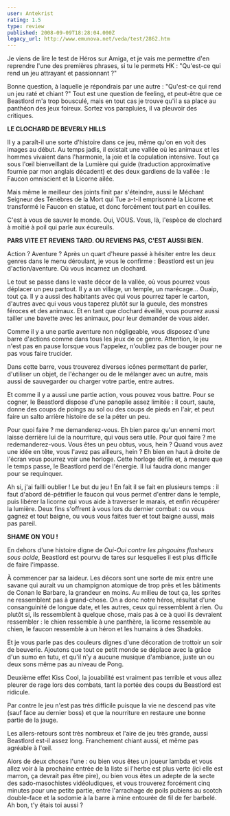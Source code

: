 ```yaml
---
user: Antekrist
rating: 1.5
type: review
published: 2008-09-09T18:28:04.000Z
legacy_url: http://www.emunova.net/veda/test/2862.htm
---
```

Je viens de lire le test de Héros sur Amiga, et je vais me permettre d'en reprendre l'une des premières phrases, si tu le permets HK : "Qu'est-ce qui rend un jeu attrayant et passionnant ?"  

Bonne question, à laquelle je répondrais par une autre : "Qu'est-ce qui rend un jeu raté et chiant ?" Tout est une question de feeling, et peut-être que ce Beastlord m'a trop bousculé, mais en tout cas je trouve qu'il a sa place au panthéon des jeux foireux. Sortez vos parapluies, il va pleuvoir des critiques.  

  

**LE CLOCHARD DE BEVERLY HILLS**  

Il y a paraît-il une sorte d'histoire dans ce jeu, même qu'on en voit des images au début. Au temps jadis, il existait une vallée où les animaux et les hommes vivaient dans l'harmonie, la joie et la copulation intensive. Tout ça sous l'œil bienveillant de la Lumière qui guide (traduction approximative fournie par mon anglais décadent) et des deux gardiens de la vallée : le Faucon omniscient et la Licorne ailée.  

Mais même le meilleur des joints finit par s'éteindre, aussi le Méchant Seigneur des Ténèbres de la Mort qui Tue a-t-il emprisonné la Licorne et transformé le Faucon en statue, et donc forcément tout part en couilles.  

C'est à vous de sauver le monde. Oui, VOUS. Vous, là, l'espèce de clochard à moitié à poil qui parle aux écureuils.  

  

**PARS VITE ET REVIENS TARD. OU REVIENS PAS, C'EST AUSSI BIEN.**  

Action ? Aventure ? Après un quart d'heure passé à hésiter entre les deux genres dans le menu déroulant, je vous le confirme : Beastlord est un jeu d'action/aventure. Où vous incarnez un clochard.  

Le tout se passe dans le vaste décor de la vallée, où vous pourrez vous déplacer un peu partout. Il y a un village, un temple, un marécage... Ouaip, tout ça. Il y a aussi des habitants avec qui vous pourrez taper le carton, d'autres avec qui vous vous taperez plutôt sur la gueule, des monstres féroces et des animaux. Et en tant que clochard éveillé, vous pourrez aussi tailler une bavette avec les animaux, pour leur demander de vous aider.  

Comme il y a une partie aventure non négligeable, vous disposez d'une barre d'actions comme dans tous les jeux de ce genre. Attention, le jeu n'est pas en pause lorsque vous l'appelez, n'oubliez pas de bouger pour ne pas vous faire trucider.  

Dans cette barre, vous trouverez diverses icônes permettant de parler, d'utiliser un objet, de l'échanger ou de le mélanger avec un autre, mais aussi de sauvegarder ou charger votre partie, entre autres.  

Et comme il y a aussi une partie action, vous pouvez vous battre. Pour se cogner, le Beastlord dispose d'une panoplie assez limitée : il court, saute, donne des coups de poings au sol ou des coups de pieds en l'air, et peut faire un salto arrière histoire de se la péter un peu.  

Pour quoi faire ? me demanderez-vous. Eh bien parce qu'un ennemi mort laisse derrière lui de la nourriture, qui vous sera utile. Pour quoi faire ? me redemanderez-vous. Vous êtes un peu obtus, vous, hein ? Quand vous avez une idée en tête, vous l'avez pas ailleurs, hein ? Eh bien en haut à droite de l'écran vous pourrez voir une horloge. Cette horloge défile et, à mesure que le temps passe, le Beastlord perd de l'énergie. Il lui faudra donc manger pour se requinquer.  

Ah si, j'ai failli oublier ! Le but du jeu ! En fait il se fait en plusieurs temps : il faut d'abord dé-pétrifier le faucon qui vous permet d'entrer dans le temple, puis libérer la licorne qui vous aide à traverser le marais, et enfin récupérer la lumière. Deux fins s'offrent à vous lors du dernier combat : ou vous gagnez et tout baigne, ou vous vous faites tuer et tout baigne aussi, mais pas pareil.  

  

**SHAME ON YOU !**  

En dehors d'une histoire digne de _Oui-Oui contre les pingouins flasheurs sous acide_, Beastlord est pourvu de tares sur lesquelles il est plus difficile de faire l'impasse.  

À commencer par sa laideur. Les décors sont une sorte de mix entre une savane qui aurait vu un champignon atomique de trop près et les bâtiments de Conan le Barbare, la grandeur en moins. Au milieu de tout ça, les sprites ne ressemblent pas à grand-chose. On a donc notre héros, résultat d'une consanguinité de longue date, et les autres, ceux qui ressemblent à rien. Ou plutôt si, ils ressemblent à quelque chose, mais pas à ce à quoi ils devraient ressembler : le chien ressemble à une panthère, la licorne ressemble au chien, le faucon ressemble à un héron et les humains à des Shadoks.  

Et je vous parle pas des couleurs dignes d'une décoration de trottoir un soir de beuverie. Ajoutons que tout ce petit monde se déplace avec la grâce d'un sumo en tutu, et qu'il n'y a aucune musique d'ambiance, juste un ou deux sons même pas au niveau de Pong.  

Deuxième effet Kiss Cool, la jouabilité est vraiment pas terrible et vous allez pleurer de rage lors des combats, tant la portée des coups du Beastlord est ridicule.  

Par contre le jeu n'est pas très difficile puisque la vie ne descend pas vite (sauf face au dernier boss) et que la nourriture en restaure une bonne partie de la jauge.  

Les allers-retours sont très nombreux et l'aire de jeu très grande, aussi Beastlord est-il assez long. Franchement chiant aussi, et même pas agréable à l'œil.  

Alors de deux choses l'une : ou bien vous êtes un joueur lambda et vous allez voir à la prochaine entrée de la liste si l'herbe est plus verte (ici elle est marron, ça devrait pas être pire), ou bien vous êtes un adepte de la secte des sado-masochistes vidéoludiques, et vous trouverez forcément cinq minutes pour une petite partie, entre l'arrachage de poils pubiens au scotch double-face et la sodomie à la barre à mine entourée de fil de fer barbelé. Ah bon, t'y étais toi aussi ?